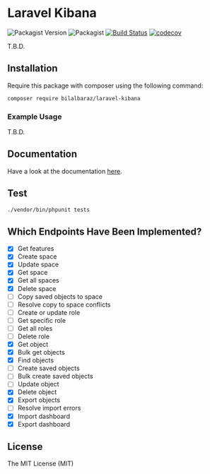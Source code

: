 # Laravel Kibana

![Packagist Version](https://img.shields.io/packagist/v/bilalbaraz/laravel-kibana)
![Packagist](https://img.shields.io/packagist/l/bilalbaraz/laravel-kibana)
[![Build Status](https://travis-ci.org/bilalbaraz/laravel-kibana.svg?branch=master)](https://travis-ci.org/bilalbaraz/laravel-kibana)
[![codecov](https://codecov.io/gh/bilalbaraz/laravel-kibana/branch/master/graph/badge.svg)](https://codecov.io/gh/bilalbaraz/laravel-kibana)

T.B.D.

## Installation

Require this package with composer using the following command:

```bash
composer require bilalbaraz/laravel-kibana
```

### Example Usage

T.B.D.

## Documentation

Have a look at the documentation [here](https://bilalbaraz.github.io/laravel-kibana/).

## Test

```bash
./vendor/bin/phpunit tests
```

## Which Endpoints Have Been Implemented?

- [x] Get features
- [x] Create space
- [x] Update space
- [x] Get space
- [x] Get all spaces
- [x] Delete space
- [ ] Copy saved objects to space
- [ ] Resolve copy to space conflicts
- [ ] Create or update role
- [ ] Get specific role
- [ ] Get all roles
- [ ] Delete role
- [x] Get object
- [x] Bulk get objects
- [x] Find objects
- [ ] Create saved objects
- [ ] Bulk create saved objects
- [ ] Update object
- [x] Delete object
- [x] Export objects
- [ ] Resolve import errors
- [x] Import dashboard
- [x] Export dashboard

## License

The MIT License (MIT)
